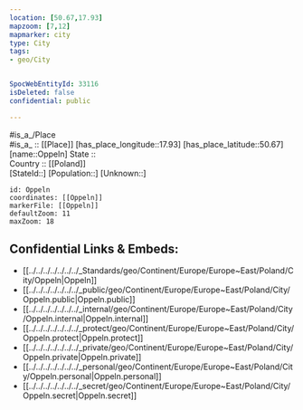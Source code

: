 ```yaml
---
location: [50.67,17.93] 
mapzoom: [7,12] 
mapmarker: city 
type: City
tags:
- geo/City


SpocWebEntityId: 33116
isDeleted: false
confidential: public

---
```

#is_a_/Place  
#is_a_ :: [[Place]] 
[has_place_longitude::17.93] 
[has_place_latitude::50.67] 
[name::Oppeln] 
State ::  
Country :: [[Poland]]  
[StateId::] 
[Population::] 
[Unknown::] 


```leaflet
id: Oppeln
coordinates: [[Oppeln]] 
markerFile: [[Oppeln]] 
defaultZoom: 11 
maxZoom: 18
```


## Confidential Links & Embeds: 
- [[../../../../../../../_Standards/geo/Continent/Europe/Europe~East/Poland/City/Oppeln|Oppeln]] 
- [[../../../../../../../_public/geo/Continent/Europe/Europe~East/Poland/City/Oppeln.public|Oppeln.public]] 
- [[../../../../../../../_internal/geo/Continent/Europe/Europe~East/Poland/City/Oppeln.internal|Oppeln.internal]] 
- [[../../../../../../../_protect/geo/Continent/Europe/Europe~East/Poland/City/Oppeln.protect|Oppeln.protect]] 
- [[../../../../../../../_private/geo/Continent/Europe/Europe~East/Poland/City/Oppeln.private|Oppeln.private]] 
- [[../../../../../../../_personal/geo/Continent/Europe/Europe~East/Poland/City/Oppeln.personal|Oppeln.personal]] 
- [[../../../../../../../_secret/geo/Continent/Europe/Europe~East/Poland/City/Oppeln.secret|Oppeln.secret]] 

